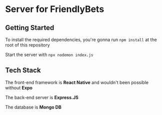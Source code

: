 # Server for FriendlyBets

## Getting Started

To install the required dependencies, you're gonna run `npm install` at the root of this repository

Start the server with `npx nodemon index.js`

## Tech Stack

The front-end framework is **React Native** and wouldn't been possible without **Expo**

The back-end server is **Express.JS**

The database is **Mongo DB**

